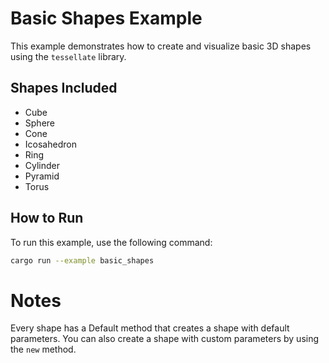 # Basic Shapes Example

This example demonstrates how to create and visualize basic 3D shapes using the `tessellate` library.

## Shapes Included

- Cube
- Sphere
- Cone
- Icosahedron
- Ring
- Cylinder
- Pyramid
- Torus

## How to Run

To run this example, use the following command:

```sh
cargo run --example basic_shapes
```

# Notes
Every shape has a Default method that creates a shape with default parameters. 
You can also create a shape with custom parameters by using the `new` method.